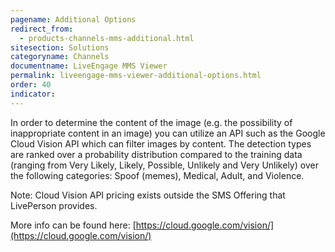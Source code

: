 ```yaml
---
pagename: Additional Options
redirect_from:
  - products-channels-mms-additional.html
sitesection: Solutions
categoryname: Channels
documentname: LiveEngage MMS Viewer
permalink: liveengage-mms-viewer-additional-options.html
order: 40
indicator:
---
```


In order to determine the content of the image (e.g. the possibility of inappropriate content in an image) you can utilize an API such as the Google Cloud Vision API which can filter images by content. The detection types are ranked over a probability distribution compared to the training data (ranging from Very Likely, Likely, Possible, Unlikely and Very Unlikely)  over the following categories: Spoof (memes), Medical, Adult, and Violence.

Note: Cloud Vision API pricing exists outside the SMS Offering that LivePerson provides.

More info can be found here: [https://cloud.google.com/vision/](https://cloud.google.com/vision/)
